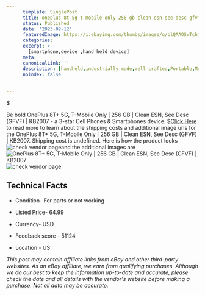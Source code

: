 ```yaml
---
      template: SinglePost
      title: oneplus 8t 5g t mobile only 256 gb clean esn see desc gfvf kb2007
      status: Published
      date: '2023-02-12'
      featuredImage: https://i.ebayimg.com/thumbs/images/g/blQAAOSwTchj5EYn/s-l225.jpg
      categories: 
      excerpt: >-
        [smartphone,device ,hand held device]
      meta:
      canonicalLink: ''
      description: [handheld,industrially made,well crafted,Portable,Mobile,Compact,Convenient,Lightweight,Maneuverable,Man-portable,Miniature,Carriable,Hand-held,Light,Holdable,Transportable,Mobile device,Pocket-sized,On-the-go,Wireless,Cordless,Compact size,Convenient size, smartphone,device ,hand held device]
      noindex: false
      
        
---
```

$

Be bold OnePlus 8T+ 5G, T-Mobile Only | 256 GB | Clean ESN, See Desc (GFVF) | KB2007 - a 3-star Cell Phones & Smartphones device.
$[Click Here](https://www.ebay.com/itm/144936772454?hash=item21bee7a366%3Ag%3AblQAAOSwTchj5EYn&mkevt=1&mkcid=1&mkrid=711-53200-19255-0&campid=%253CePNCampaignId%253E&customid=%253CreferenceId%253E&toolid=10049) to read more to learn about the shipping costs and additional image urls for the OnePlus 8T+ 5G, T-Mobile Only | 256 GB | Clean ESN, See Desc (GFVF) | KB2007. Shipping cost is undefined. Here is how the product looks ![check vendor page](https://i.ebayimg.com/thumbs/images/g/blQAAOSwTchj5EYn/s-l225.jpg)and the additional images are![OnePlus 8T+ 5G, T-Mobile Only | 256 GB | Clean ESN, See Desc (GFVF) | KB2007](https://i.ebayimg.com/images/g/blQAAOSwTchj5EYn/s-l1600.jpg)![check vendor page](https://origin-galleryplus.ebayimg.com/ws/web/144936772454_2_0_1/225x225.jpg,https://origin-galleryplus.ebayimg.com/ws/web/144936772454_3_0_1/225x225.jpg,https://origin-galleryplus.ebayimg.com/ws/web/144936772454_4_0_1/225x225.jpg,https://origin-galleryplus.ebayimg.com/ws/web/144936772454_5_0_1/225x225.jpg,https://origin-galleryplus.ebayimg.com/ws/web/144936772454_6_0_1/225x225.jpg)



 ## Technical Facts 



     
      

 - Condition- For parts or not working 


      

 - Listed Price- 64.99 


      

 - Currency- USD 


      

 - Feedback score - 51124 


      

 - Location - US 


      
      

 *_This post may contain affiliate links from eBay and other third-party websites. As an eBay affiliate, we earn from qualifying purchases. Although we do our best to keep the information up-to-date and accurate, please check the date and all details with the vendor's website before making a purchase. Not all data may be accurate._*






